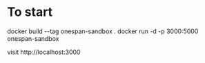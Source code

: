 # To start
docker build --tag onespan-sandbox .
docker run -d -p 3000:5000 onespan-sandbox

visit http://localhost:3000
